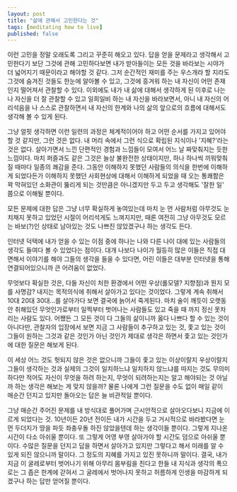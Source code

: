 ```yaml
---
layout: post
title: "삶에 관해서 고민한다는 것"
tags: [meditating how to live]
published: false
---
```


이런 고민을 정말 오래도록 그리고 꾸준히 해오고 있다. 답을 얻을 문제라고 생각해서 고민한다기 보단 그것에 관해 고민하다보면 내가 받아들이는 모든 것을 바라보는 시야가 더 넓어지기 때문이라고 해야할 것 같다. 그저 순간적인 재미를 주는 우스개라 할 지라도 그것에 숨겨진 것들도 한눈에 알아볼 수 있고, 그것에 흥겨워 하는 내 자신이 어떤 존재인지 떨어져서 관찰할 수 있다. 이외에도 내가 내 삶에 대해서 생각하게 된 이후로 나는 나 자신을 더 잘 관찰할 수 있고 일희일비 하는 내 자신을 바라보면서, 아니 내 자신의 어리석음을 나 스스로 관찰하면서 내 자신의 한계와 나의 삶의 앞으로의 흐름에 대해서도 생각해 볼 수 있게 된다.

그냥 얼핏 생각하면 이런 일련의 과정은 체계적이어야 하고 어떤 순서를 가지고 있어야 할 것 같지만, 그런 것은 없다. 내 머리 속에서 그런 식으로 확립된 지식이나 '지혜?'라는 것은 없다. 살아가면서 느낀 단편적인 경험과 느낌들이 모여서 어느 날 짜맞춰지는 듯한 느낌이다. 마치 퍼즐과도 같은 그것은 늘상 불완전한 상태이지만, 하나 하나씩 끼워맞춰질 때마다 일종의 쾌감을 준다. 그동안 이해하지 못했던 사람들의 의식을 한번에 이해하게 되었다든가 이해하지 못했던 사회현상에 대해서 이해하게 되었을 때 오는 통쾌함은 꽉 막혀있던 소화관이 뚫리게 되는 것만큼은 아니겠지만 두고 두고 생각해도 '잘한 일' 쯤으로 이해될 뿐이다. 

모든 문제에 대한 답은 그냥 너무 확실하게 놓여있는데 마치 눈 먼 사람처럼 아무것도 눈치채지 못하고 있었던 시절이 어리석게도 느껴지지만, 때론 여전히 그냥 아무것도 모르는 바보(?)인 상태로 남아있는 것도 나쁘진 않았겠구나 하는 생각도 든다. 

인터넷 덕택에 내가 얻을 수 있는 이점 중에 하나는 나와 다른 나이 대에 있는 사람들의 생각도 들여다 볼 수 있었다는 점이다. 대개 나보다 나이가 월등히 많은 이들은 직접 대면해서 이야기를 해야 그들의 생각을 들을 수 있다면, 어린 이들은 대부분 인터넷을 통해 연결되어있으니까 큰 어려움이 없었다. 

무엇보다 확실한 것은, 다들 자신이 처한 환경에서 어떤 우상(롤모델? 지향점)과 뭔지 모를 사명감? 내지는 목적의식에 취해서 살아가고 있다는 것이었다. 그렇게 계속 취해서 10대 20대 30대...를 살아가다 보면 결국에 늙어서 죽게된다. 마치 술이 깨듯이 오랫동안 취해있던 무엇인가로부터 일찍부터 벗어나는 사람들도 있고 죽을 때 까지 정신 못차리는 사람도 있다. 어쨌든 그 모든 것이 다 그들의 삶이니까 옳다 나쁘다 할 수 있는 것이 아니다만, 관찰자의 입장에서 보면 지금 그 사람들이 추구하고 있는 것, 좇고 있는 것이 그들이 원하는 그것과 같은 것인가 아닌 것인가 제대로 생각은 하면서 좇고 있는 것인가에 대한 질문은 해보게 된다.

이 세상 어느 것도 헛되지 않은 것은 없으니까 그들이 좇고 있는 이상이랄지 우상이랄지 그들이 생각하는 것과 실제의 그것이 일치하느냐 일치하지 않느냐를 따지는 것도 무의미하다만 적어도 자신이 무엇을 하려 하는지, 무엇이 되려하는지는 알고 해야되는 것 아닐까 하는 생각은 해보는 게 맞지 않을까? 물론 나에게 그런 질문을 수도 없이 매일 같이 매순간 던지고 있지만 돌아오는 답은 늘 비관적일 뿐이다. 

그냥 매순간 주어진 문제를 내 방식대로 풀어가며 근시안적으로 살아오다보니 지금에 이르게 되었다는 것. 10년이든 20년 전이든 내가 시간을 두고 거시적으로 바라봤다면 눈먼 두더지가 땅을 파듯 좌충우돌 하진 않았을텐데 하는 생각이들 뿐이다. 그렇게 지나온 시간이 다소 아쉬울 뿐이다. 또 그렇게 어영 부영 살아가야 할 시간도 덤으로 아쉬울 뿐이다. 수많은 질문을 던지고 답을 하면서 살아가고 있지만 그렇다고 해서 미래를 알 수 있게 되진 않으니까 말이다. 그 정도의 지혜를 가지고 있진 못하니까 말이다. 결국, 내가 지금 이 굴레로부터 벗어나기 위해 아무리 몸부림을 친다고 한들 내 지식과 생각의 폭으로는 그 좁은 한계에 갇혀서 그 굴레에서 벗어나지 못하고 허름하게 인생을 마감하게 되겠구나 하는 답만 얻어질 뿐이다. 
